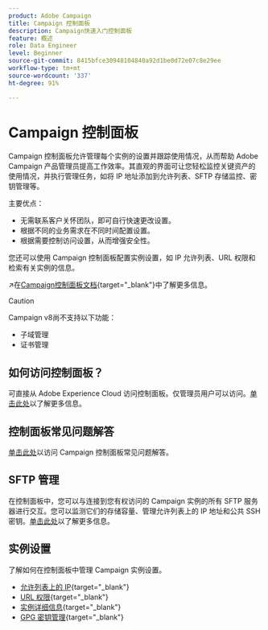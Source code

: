 ```yaml
---
product: Adobe Campaign
title: Campaign 控制面板
description: Campaign快速入门控制面板
feature: 概述
role: Data Engineer
level: Beginner
source-git-commit: 8415bfce30948104840a92d1be0d72e07c8e29ee
workflow-type: tm+mt
source-wordcount: '337'
ht-degree: 91%

---
```


# Campaign 控制面板

Campaign 控制面板允许管理每个实例的设置并跟踪使用情况，从而帮助 Adobe Campaign 产品管理员提高工作效率。其直观的界面可让您轻松监控关键资产的使用情况，并执行管理任务，如将 IP 地址添加到允许列表、SFTP 存储监控、密钥管理等。

主要优点：

* 无需联系客户关怀团队，即可自行快速更改设置。
* 根据不同的业务需求在不同时间配置设置。
* 根据需要控制访问设置，从而增强安全性。

您还可以使用 Campaign 控制面板配置实例设置，如 IP 允许列表、URL 权限和检索有关实例的信息。

↗️在[Campaign控制面板文档](https://experienceleague.adobe.com/docs/control-panel/using/control-panel-home.html?lang=zh-Hans){target=&quot;_blank&quot;}中了解更多信息。

>[!CAUTION]
> Campaign v8尚不支持以下功能：
>
>* 子域管理
>* 证书管理

>



## 如何访问控制面板？

可直接从 Adobe Experience Cloud 访问控制面板。仅管理员用户可以访问。[单击此处](https://experienceleague.adobe.com/docs/control-panel/using/discover-control-panel/accessing-control-panel.html?lang=zh-Hans)以了解更多信息。

## 控制面板常见问题解答

[单击此处](https://experienceleague.adobe.com/docs/control-panel/using/discover-control-panel/key-features.html?lang=zh-Hans)以访问 Campaign 控制面板常见问题解答。

## SFTP 管理

在控制面板中，您可以与连接到您有权访问的 Campaign 实例的所有 SFTP 服务器进行交互。您可以监测它们的存储容量、管理允许列表上的 IP 地址和公共 SSH 密钥。[单击此处](https://experienceleague.adobe.com/docs/control-panel/using/sftp-management/about-sftp-management.html?lang=zh-Hans#sftp-management)以了解更多信息。

## 实例设置

了解如何在控制面板中管理 Campaign 实例设置。
* [允许列表上的 IP](https://experienceleague.adobe.com/docs/control-panel/using/instances-settings/ip-allow-listing-instance-access.html?lang=zh-Hans){target=&quot;_blank&quot;}
* [URL 权限](https://experienceleague.adobe.com/docs/control-panel/using/instances-settings/url-permissions.html?lang=zh-Hans){target=&quot;_blank&quot;}
* [实例详细信息](https://experienceleague.adobe.com/docs/control-panel/using/instances-settings/instance-details.html?lang=zh-Hans){target=&quot;_blank&quot;}
* [GPG 密钥管理](https://experienceleague.adobe.com/docs/control-panel/using/instances-settings/gpg-keys-management.html?lang=zh-Hans){target=&quot;_blank&quot;}

